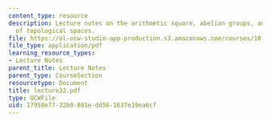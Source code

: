 ```yaml
---
content_type: resource
description: Lecture notes on the arithmetic square, abelian groups, and the rationalization
  of topological spaces.
file: https://ol-ocw-studio-app-production.s3.amazonaws.com/courses/18-917-topics-in-algebraic-topology-the-sullivan-conjecture-fall-2007/17958e7732b0801edd561637e19ea6cf_lecture32.pdf
file_type: application/pdf
learning_resource_types:
- Lecture Notes
parent_title: Lecture Notes
parent_type: CourseSection
resourcetype: Document
title: lecture32.pdf
type: OCWFile
uid: 17958e77-32b0-801e-dd56-1637e19ea6cf
---
```

